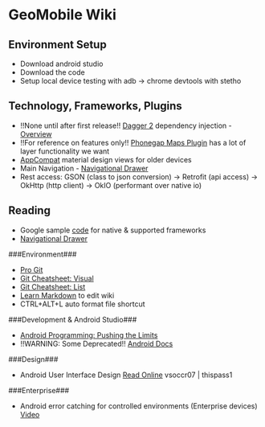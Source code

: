 # GeoMobile Wiki #

## Environment Setup ##
* Download android studio
* Download the code
* Setup local device testing with adb -> chrome devtools with stetho

## Technology, Frameworks, Plugins ##
* !!None until after first release!! [Dagger 2](http://google.github.io/dagger/) dependency injection - [Overview](https://www.youtube.com/watch?v=oK_XtfXPkqw)
* !!For reference on features only!! [Phonegap Maps Plugin](https://github.com/wf9a5m75/phonegap-googlemaps-plugin) has a lot of layer functionality we want
* [AppCompat](http://android-developers.blogspot.com/2014/10/appcompat-v21-material-design-for-pre.html) material design views for older devices
* Main Navigation - [Navigational Drawer](https://developer.android.com/design/patterns/navigation-drawer.html)
* Rest access: GSON (class to json conversion) -> Retrofit (api access) -> OkHttp (http client) -> OkIO (performant over native io)

## Reading ##

* Google sample [code](http://developer.android.com/samples) for native & supported frameworks
* [Navigational Drawer](https://developer.android.com/training/implementing-navigation/nav-drawer.html)

###Environment###
* [Pro Git](http://git-scm.com/book/en/v2)
* [Git Cheatsheet: Visual](http://ndpsoftware.com/git-cheatsheet.html)
* [Git Cheatsheet: List](https://training.github.com/kit/downloads/github-git-cheat-sheet.pdf)
* [Learn Markdown](https://bitbucket.org/tutorials/markdowndemo) to edit wiki
* CTRL+ALT+L auto format file shortcut

###Development & Android Studio###
* [Android Programming: Pushing the Limits](https://drive.google.com/a/geospatialcorp.com/folderview?id=0B6sc3xBqdmNHfllWTTM1UE4wUVNpd2FWaGhTd2VPeHJHcEJmNV82VHJWWVc1VTR2RGdNMjA&usp=sharing)
* !!WARNING: Some Deprecated!! [Android Docs](http://developer.android.com/index.html)

###Design###
* Android User Interface Design [Read Online](https://www.safaribooksonline.com/accounts/login/) vsoccr07 | thispass1

###Enterprise###
* Android error catching for controlled environments (Enterprise devices) [Video](https://www.youtube.com/watch?v=jQWB_-o1kz4)